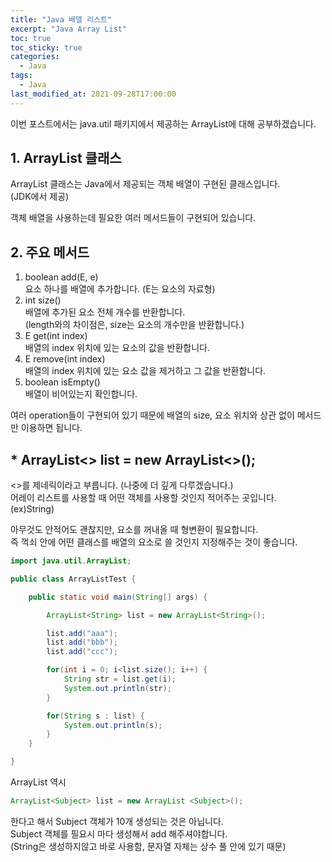 ```yaml
---
title: "Java 배열 리스트"
excerpt: "Java Array List"
toc: true
toc_sticky: true
categories:
  - Java
tags:
  - Java
last_modified_at: 2021-09-28T17:00:00
---
```


이번 포스트에서는 java.util 패키지에서 제공하는 ArrayList에 대해 공부하겠습니다.<br/>

## 1. ArrayList 클래스

ArrayList 클래스는 Java에서 제공되는 객체 배열이 구현된 클래스입니다.<br/>
(JDK에서 제공)<br/>

객체 배열을 사용하는데 필요한 여러 메서드들이 구현되어 있습니다.<br/>

## 2. 주요 메서드

1. boolean add(E, e)<br/>
   요소 하나를 배열에 추가합니다. (E는 요소의 자료형)
2. int size()<br/>
   배열에 추가된 요소 전체 개수를 반환합니다.<br/>
   (length와의 차이점은, size는 요소의 개수만을 반환합니다.)
3. E get(int index)<br/>
   배열의 index 위치에 있는 요소의 값을 반환합니다.
4. E remove(int index)<br/>
   배열의 index 위치에 있는 요소 값을 제거하고 그 값을 반환합니다.
5. boolean isEmpty()<br/>
   배열이 비어있는지 확인합니다.

여러 operation들이 구현되어 있기 때문에 배열의 size, 요소 위치와 상관 없이 메서드만 이용하면 됩니다.<br/>

## \* ArrayList<> list = new ArrayList<>();

<>를 제네릭이라고 부릅니다. (나중에 더 깊게 다루겠습니다.)<br/>
어레이 리스트를 사용할 때 어떤 객체를 사용할 것인지 적어주는 곳입니다.<br/>
(ex)String)<br/>

아무것도 안적어도 괜찮지만, 요소를 꺼내올 때 형변환이 필요합니다.<br/>
즉 꺽쇠 안에 어떤 클래스를 배열의 요소로 쓸 것인지 지정해주는 것이 좋습니다.<br/>

```java
import java.util.ArrayList;

public class ArrayListTest {

	public static void main(String[] args) {

		ArrayList<String> list = new ArrayList<String>();

		list.add("aaa");
		list.add("bbb");
		list.add("ccc");

		for(int i = 0; i<list.size(); i++) {
			String str = list.get(i);
			System.out.println(str);
		}

		for(String s : list) {
			System.out.println(s);
		}
	}

}
```

ArrayList 역시<br/>

```java
ArrayList<Subject> list = new ArrayList <Subject>();
```

한다고 해서 Subject 객체가 10개 생성되는 것은 아닙니다.<br/>
Subject 객체를 필요시 마다 생성해서 add 해주셔야합니다.<br/>
(String은 생성하지않고 바로 사용함, 문자열 자체는 상수 풀 안에 있기 때문)
